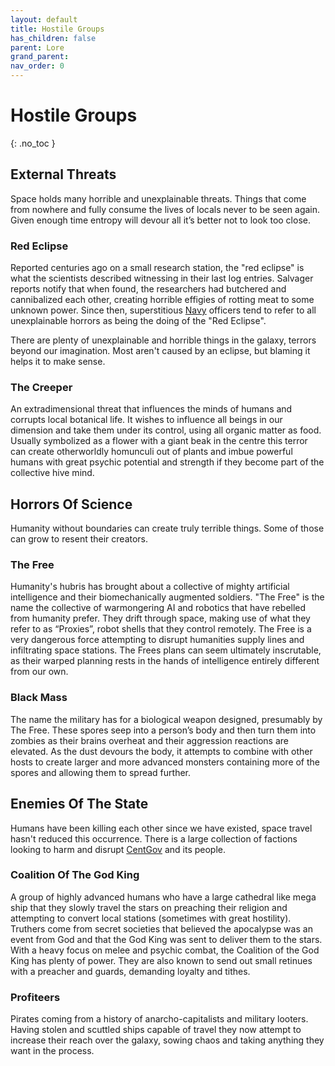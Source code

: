 ```yaml
---
layout: default
title: Hostile Groups
has_children: false
parent: Lore
grand_parent: 
nav_order: 0
---
```

# Hostile Groups
{: .no_toc }

## External Threats
Space holds many horrible and unexplainable threats. Things that come from nowhere and fully consume the lives of locals never to be seen again. Given enough time entropy will devour all it’s better not to look too close.

### Red Eclipse
Reported centuries ago on a small research station, the "red eclipse" is what the scientists described witnessing in their last log entries. Salvager reports notify that when found, the researchers had butchered and cannibalized each other, creating horrible effigies of rotting meat to some unknown power. Since then, superstitious [Navy](Game/Government#Navy) officers tend to refer to all unexplainable horrors as being the doing of the "Red Eclipse". 

There are plenty of unexplainable and horrible things in the galaxy, terrors beyond our imagination. Most aren't caused by an eclipse, but blaming it helps it to make sense.

### The Creeper
An extradimensional threat that influences the minds of humans and corrupts local botanical life. It wishes to influence all beings in our dimension and take them under its control, using all organic matter as food. Usually symbolized as a flower with a giant beak in the centre this terror can create otherworldly homunculi out of plants and imbue powerful humans with great psychic potential and strength if they become part of the collective hive mind.

## Horrors Of Science
Humanity without boundaries can create truly terrible things. Some of those can grow to resent their creators.

### The Free
Humanity's hubris has brought about a collective of mighty artificial intelligence and their biomechanically augmented soldiers. "The Free" is the name the collective of warmongering AI and robotics that have rebelled from humanity prefer. They drift through space, making use
of what they refer to as “Proxies”, robot shells that they control remotely. The Free is a very dangerous force attempting to disrupt humanities supply lines and infiltrating space stations. The Frees plans can seem ultimately inscrutable, as their warped planning rests in the hands of intelligence entirely different from our own.

### Black Mass
The name the military has for a biological weapon designed, presumably by The Free. These spores seep into a person’s body and then turn them into zombies as their brains overheat and their aggression reactions are elevated. As the dust devours the body, it attempts to combine with other hosts to create larger and more advanced monsters containing more of the spores and allowing them to spread further.

## Enemies Of The State
Humans have been killing each other since we have existed, space travel hasn't reduced this occurrence. There is a large collection of factions looking to harm and disrupt [CentGov](Game/Terms-And-Jargon#CentGov) and its people.

### Coalition Of The God King
A group of highly advanced humans who have a large cathedral like mega ship that they slowly travel the stars on preaching their religion and attempting to convert local stations (sometimes with great hostility). Truthers come from secret societies that believed the apocalypse was an event from God and that the God King was sent to deliver them to the stars. With a heavy focus on melee and psychic combat, the Coalition of the God King has plenty of power. They are also known to send out small retinues with a preacher and guards, demanding loyalty and tithes.

### Profiteers
Pirates coming from a history of anarcho-capitalists and military looters. Having stolen and scuttled ships capable of travel they now attempt to increase their reach over the galaxy, sowing chaos and taking anything they want in the process.

